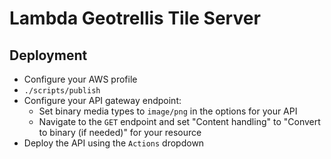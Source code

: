 Lambda Geotrellis Tile Server
======

Deployment
------

- Configure your AWS profile
- `./scripts/publish`
- Configure your API gateway endpoint:
  - Set binary media types to `image/png` in the options for your API
  - Navigate to the `GET` endpoint and set "Content handling" to "Convert to binary (if needed)" for your resource
- Deploy the API using the `Actions` dropdown
